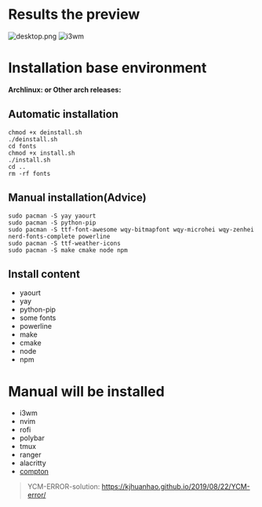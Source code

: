 # Results the preview

![desktop.png](https://cdn.jsdelivr.net/gh/kjhuanhao/dotfiles/.img/desktop.png)
![i3wm](https://cdn.jsdelivr.net/gh/kjhuanhao/dotfiles/.img/i3.png)



# Installation base environment
**Archlinux: or Other arch releases:**

## Automatic installation
```shell
chmod +x deinstall.sh
./deinstall.sh
cd fonts
chmod +x install.sh
./install.sh
cd ..
rm -rf fonts
```
## Manual installation(Advice)
```shell
sudo pacman -S yay yaourt 
sudo pacman -S python-pip
sudo pacman -S ttf-font-awesome wqy-bitmapfont wqy-microhei wqy-zenhei nerd-fonts-complete powerline
sudo pacman -S ttf-weather-icons
sudo pacman -S make cmake node npm
```

## Install content
- yaourt
- yay
- python-pip
- some fonts
- powerline 
- make
- cmake 
- node
- npm

# Manual will be installed

- i3wm
- nvim
- rofi
- polybar
- tmux
- ranger
- alacritty
- [compton](https://github.com/kjhuanhao/compton)

> YCM-ERROR-solution: https://kjhuanhao.github.io/2019/08/22/YCM-error/

